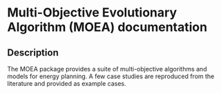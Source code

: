 # Multi-Objective Evolutionary Algorithm (MOEA) documentation

## Description

The MOEA package provides a suite of multi-objective algorithms and models for
energy planning. A few case studies are reproduced from the literature and
provided as example cases.
